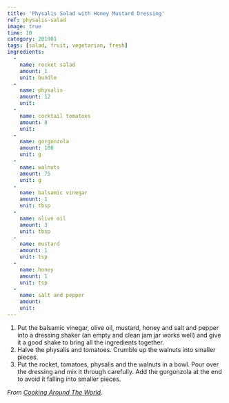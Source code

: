 ```yaml
---
title: 'Physalis Salad with Honey Mustard Dressing'
ref: physalis-salad
image: true
time: 10
category: 201901
tags: [salad, fruit, vegetarian, fresh]
ingredients:
  -
    name: rocket salad
    amount: 1
    unit: bundle
  -
    name: physalis
    amount: 12
    unit:
  -
    name: cocktail tomatoes
    amount: 8
    unit:
  -
    name: gorgonzola
    amount: 100
    unit: g
  -
    name: walnuts
    amount: 75
    unit: g
  -
    name: balsamic vinegar
    amount: 1
    unit: tbsp
  -
    name: olive oil
    amount: 3
    unit: tbsp
  -
    name: mustard
    amount: 1
    unit: tsp
  -
    name: honey
    amount: 1
    unit: tsp
  -
    name: salt and pepper
    amount:
    unit:
---
```


1. Put the balsamic vinegar, olive oil, mustard, honey and salt and pepper into a dressing shaker (an empty and clean jam jar works well) and give it a good shake to bring all the ingredients together.
2. Halve the physalis and tomatoes. Crumble up the walnuts into smaller pieces.
3. Put the rocket, tomatoes, physalis and the walnuts in a bowl. Pour over the dressing and mix it through carefully.
Add the gorgonzola at the end to avoid it falling into smaller pieces.

*From [Cooking Around The World](https://chris-cookingaroundtheworld.blogspot.de/2013/02/anti-rabbit-salad-with-honey-mustard.html).*
